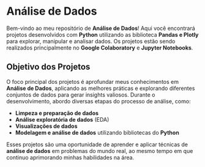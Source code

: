 # Análise de Dados

Bem-vindo ao meu repositório de **Análise de Dados**! Aqui você encontrará projetos desenvolvidos com **Python** utilizando as biblioteca **Pandas e Plotly** para explorar, manipular e analisar dados. Os projetos estão sendo realizados principalmente no **Google Colaboratory** e **Jupyter Notebooks**.

## Objetivo dos Projetos

O foco principal dos projetos é aprofundar meus conhecimentos em **Análise de Dados**, aplicando as melhores práticas e explorando diferentes conjuntos de dados para gerar insights valiosos. Durante o desenvolvimento, abordo diversas etapas do processo de análise, como:

- **Limpeza e preparação de dados**
- **Análise exploratória de dados** (EDA)
- **Visualizações de dados**
- **Modelagem e análise de dados** utilizando bibliotecas do **Python**

Esses projetos são uma oportunidade de aprender e aplicar técnicas de **análise de dados** em problemas do mundo real, ao mesmo tempo em que continuo aprimorando minhas habilidades na área.
